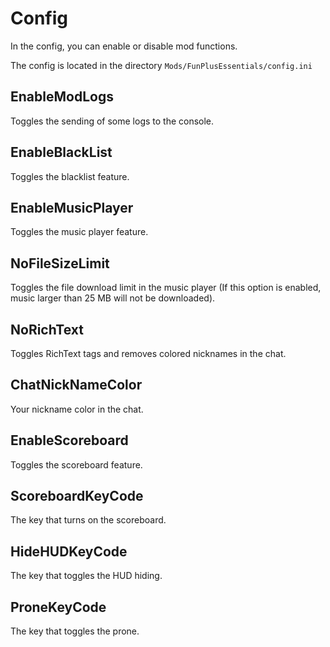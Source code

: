 
# Config
In the config, you can enable or disable mod functions. 

The config is located in the directory `Mods/FunPlusEssentials/config.ini` 

## EnableModLogs
Toggles the sending of some logs to the console.

## EnableBlackList
Toggles the blacklist feature.

## EnableMusicPlayer
Toggles the music player feature.

## NoFileSizeLimit
Toggles the file download limit in the music player (If this option is enabled, music larger than 25 MB will not be downloaded).

## NoRichText
Toggles RichText tags and removes colored nicknames in the chat.

## ChatNickNameColor
Your nickname color in the chat.

## EnableScoreboard
Toggles the scoreboard feature.

## ScoreboardKeyCode
The key that turns on the scoreboard.

## HideHUDKeyCode
The key that toggles the HUD hiding.

## ProneKeyCode
The key that toggles the prone.
